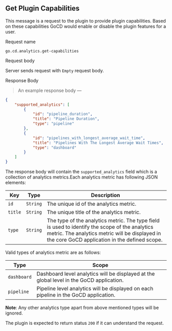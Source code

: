 ## Get Plugin Capabilities

This message is a request to the plugin to provide plugin capabilities. Based on these capabilities GoCD would enable or disable the plugin features for a user.

<p class='request-name-heading'>Request name</p>

`go.cd.analytics.get-capabilities`

<p class='request-body-heading'>Request body</p>

Server sends request with `Empty` request body.

<p class='response-code-heading'>Response Body</p>

> An example response body —

```json
{
    "supported_analytics": [
        {
            "id": "pipeline_duration",
            "title": "Pipeline Duration",
            "type": "pipeline"
        },
        {
            "id": "pipelines_with_longest_average_wait_time",
            "title": "Pipelines With The Longest Average Wait Times",
            "type": "dashboard"
        }
    ]
}
```

The response body will contain the <code>supported_analytics</code> field which is a collection of analytics metrics.Each analytics metric has following JSON elements:

<p class='attributes-table-follows'></p>

| Key     | Type     | Description                                                                                                                                                                                       |
|---------|----------|---------------------------------------------------------------------------------------------------------------------------------------------------------------------------------------------------|
| `id`    | `String` | The unique id of the analytics metric.                                                                                                                                                            |
| `title` | `String` | The unique title of the analytics metric.                                                                                                                                                         |
| `type`  | `String` | The type of the analytics metric. The type field is used to identify the scope of the analytics metric. The analytics metric will be displayed in the core GoCD application in the defined scope. |

Valid types of analytics metric are as follows:

<p class='attributes-table-follows'></p>

| Type        | Scope                                                                                    |
|-------------|------------------------------------------------------------------------------------------|
| `dashboard` | Dashboard level analytics will be displayed at the global level in the GoCD application. |
| `pipeline`  | Pipeline level analytics will be displayed on each pipeline in the GoCD application.     |

<aside class="info">
  <strong>Note</strong>: Any other analytics type apart from above mentioned types will be ignored.
</aside>


The plugin is expected to return status `200` if it can understand the request.
